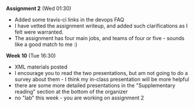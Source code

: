 **Assignment 2** (Wed 01:30)
- Added some travis-ci links in the devops FAQ
- I have vetted the assignment writeup, and added such
clarifications as I felt were warranted.
- The assignment has four main jobs, and teams of four or five -
sounds like a good match to me :)

**Week 10** (Tue 16:30)
- XML materials posted
- I encourage you to read the two presentations, but am not
going to do a survey about them - I think my in-class
presentation will be more helpful
- there are some more detailed presentations in the 
"Supplementary reading" section at the bottom of the organizer
- no "lab" this week - you are working on assignment 2
